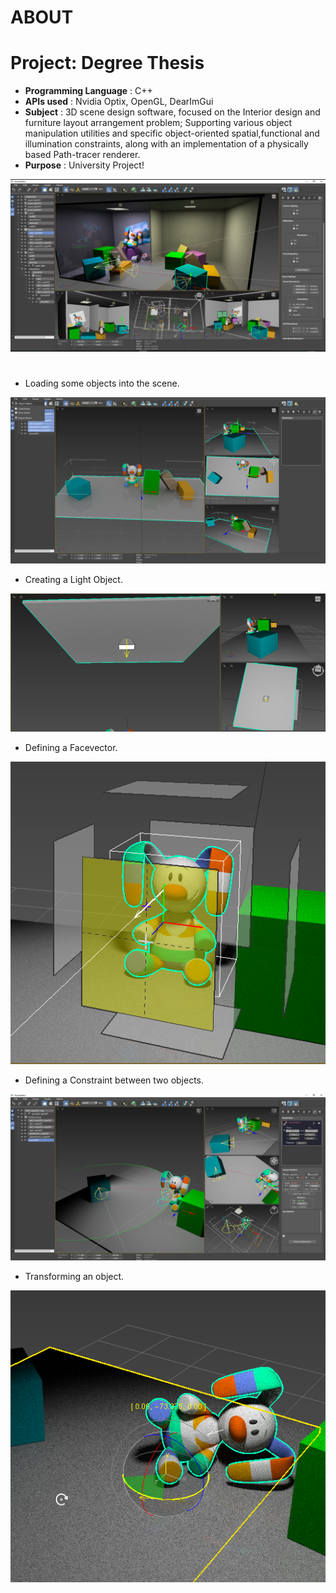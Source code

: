 # ABOUT

# Project: Degree Thesis
- <b>Programming Language</b> : C++
- <b>APIs used</b> : Nvidia Optix, OpenGL, DearImGui
- <b>Subject</b> : 3D scene design software, focused on the Interior design and furniture layout arrangement problem; Supporting various object manipulation utilities and specific object-oriented spatial,functional and illumination constraints, along with an implementation of a physically based Path-tracer renderer.
- <b>Purpose</b> : University Project!

![GitHub Logo](README_IMG/degree_project_preview.png)

#

- Loading some objects into the scene.

![GitHub Logo](README_IMG/import.png)


- Creating a Light Object.

![GitHub Logo](README_IMG/creating_light.png)


- Defining a Facevector.

![GitHub Logo](README_IMG/facevector.png)


- Defining a Constraint between two objects.

![GitHub Logo](README_IMG/restriction.png)


- Transforming an object.

![GitHub Logo](README_IMG/trs.png)


